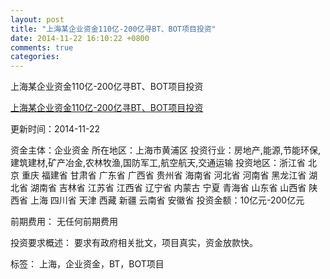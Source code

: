 ```yaml
---
layout: post
title: "上海某企业资金110亿-200亿寻BT、BOT项目投资"
date: 2014-11-22 16:10:22 +0800
comments: true
categories: 
---
```

上海某企业资金110亿-200亿寻BT、BOT项目投资

[上海某企业资金110亿-200亿寻BT、BOT项目投资](http://zijin.trjcn.com/detail_248228.html)

更新时间：2014-11-22

资金主体：企业资金
所在地区：上海市黄浦区
投资行业：房地产,能源,节能环保,建筑建材,矿产冶金,农林牧渔,国防军工,航空航天,交通运输
投资地区：浙江省 北京 重庆 福建省 甘肃省 广东省 广西省 贵州省 海南省 河北省 河南省 黑龙江省 湖北省 湖南省 吉林省 江苏省 江西省 辽宁省 内蒙古 宁夏 青海省 山东省 山西省 陕西省 上海 四川省 天津 西藏 新疆 云南省 安徽省
投资金额：10亿元-200亿元

前期费用：
无任何前期费用

投资要求概述：
要求有政府相关批文，项目真实，资金放款快。

标签：
上海，企业资金，BT，BOT项目

